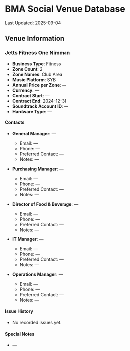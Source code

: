 # BMA Social Venue Database

Last Updated: 2025-09-04

## Venue Information

### Jetts Fitness One Nimman
- **Business Type**: Fitness
- **Zone Count**: 2
- **Zone Names**: Club Area
- **Music Platform**: SYB
- **Annual Price per Zone**: —
- **Currency**: —
- **Contract Start**: —
- **Contract End**: 2024-12-31
- **Soundtrack Account ID**: —
- **Hardware Type**: —

#### Contacts
- **General Manager**: —
  - Email: —
  - Phone: —
  - Preferred Contact: —
  - Notes: —

- **Purchasing Manager**: —
  - Email: —
  - Phone: —
  - Preferred Contact: —
  - Notes: —

- **Director of Food & Beverage**: —
  - Email: —
  - Phone: —
  - Preferred Contact: —
  - Notes: —

- **IT Manager**: —
  - Email: —
  - Phone: —
  - Preferred Contact: —
  - Notes: —

- **Operations Manager**: —
  - Email: —
  - Phone: —
  - Preferred Contact: —
  - Notes: —

#### Issue History
- No recorded issues yet.

#### Special Notes
- —
